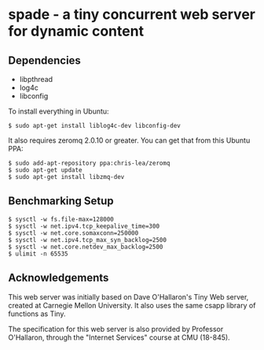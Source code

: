 spade - a tiny concurrent web server for dynamic content
========================================================

## Dependencies

* libpthread
* log4c
* libconfig

To install everything in Ubuntu:

    $ sudo apt-get install liblog4c-dev libconfig-dev

It also requires zeromq 2.0.10 or greater. You can get that from this Ubuntu PPA:

    $ sudo add-apt-repository ppa:chris-lea/zeromq 
    $ sudo apt-get update
    $ sudo apt-get install libzmq-dev

## Benchmarking Setup

    $ sysctl -w fs.file-max=128000 
    $ sysctl -w net.ipv4.tcp_keepalive_time=300
    $ sysctl -w net.core.somaxconn=250000
    $ sysctl -w net.ipv4.tcp_max_syn_backlog=2500 
    $ sysctl -w net.core.netdev_max_backlog=2500
    $ ulimit -n 65535

## Acknowledgements

This web server was initially based on Dave O'Hallaron's Tiny Web server,
created at Carnegie Mellon University. It also uses the same csapp library of
functions as Tiny.

The specification for this web server is also provided by Professor O'Hallaron,
through the "Internet Services" course at CMU (18-845).
